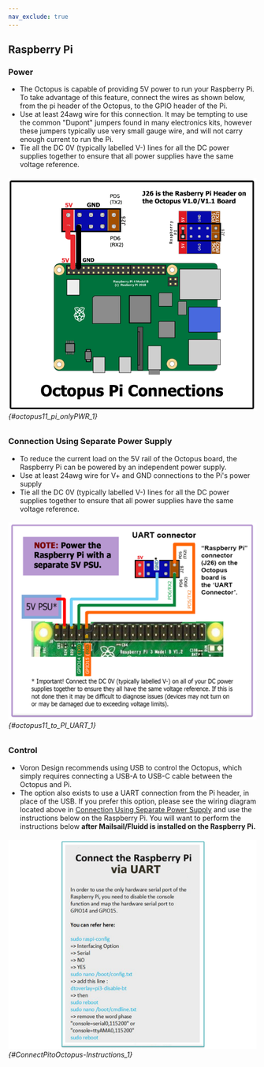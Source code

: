 ```yaml
---
nav_exclude: true
---
```

## Raspberry Pi

### Power
* The Octopus is capable of providing 5V power to run your Raspberry Pi.  To take advantage of this feature, connect the wires as shown below, from the pi header of the Octopus, to the GPIO header of the Pi.
* Use at least 24awg wire for this connection.  It may be tempting to use the common "Dupont" jumpers found in many electronics kits, however these jumpers typically use very small gauge wire, and will not carry enough current to run the Pi.
* Tie all the DC 0V (typically labelled V-) lines for all the DC power supplies together to ensure that all power supplies have the same voltage reference.

###### ![](./images/octopus11_pi_onlyPWR.png) {#octopus11_pi_onlyPWR_1}

### Connection Using Separate Power Supply
* To reduce the current load on the 5V rail of the Octopus board, the Raspberry Pi can be powered by an independent power supply.
* Use at least 24awg wire for V+ and GND connections to the Pi's power supply
* Tie all the DC 0V (typically labelled V-) lines for all the DC power supplies together to ensure that all power supplies have the same voltage reference.

###### ![](./images/octopus11_to_Pi_UART.png) {#octopus11_to_PI_UART_1}

### Control

* Voron Design recommends using USB to control the Octopus, which simply requires connecting a USB-A to USB-C cable between the Octopus and Pi.
* The option also exists to use a UART connection from the Pi header, in place of the USB.  If you prefer this option, please see the wiring diagram located above in [Connection Using Separate Power Supply](#connection-using-separate-power-supply) and use the instructions below on the Raspberry Pi.  You will want to perform the instructions below **after Mailsail/Fluidd is installed on the Raspberry Pi.**

###### ![](./images/ConnectPitoMCU-Instructions.png) {#ConnectPitoOctopus-Instructions_1}
